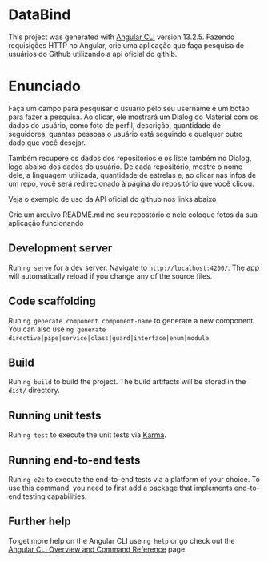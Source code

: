 # DataBind

This project was generated with [Angular CLI](https://github.com/angular/angular-cli) version 13.2.5.
Fazendo requisições HTTP no Angular, crie uma aplicação que faça pesquisa de usuários do Github utilizando a api oficial do githib.

# Enunciado

Faça um campo para pesquisar o usuário pelo seu username e um botão para fazer a pesquisa. Ao clicar, ele mostrará um Dialog do Material com os dados do usuário, como foto de perfil, descrição, quantidade de seguidores, quantas pessoas o usuário está seguindo e qualquer outro dado que você desejar.

Também recupere os dados dos repositórios e os liste também no Dialog, logo abaixo dos dados do usuário. De cada repositório, mostre o nome dele, a linguagem utilizada, quantidade de estrelas e, ao clicar nas infos de um repo, você será redirecionado à página do repositório que você clicou.

Veja o exemplo de uso da API oficial do github nos links abaixo

Crie um arquivo README.md no seu repostório e nele coloque fotos da sua aplicação funcionando

## Development server

Run `ng serve` for a dev server. Navigate to `http://localhost:4200/`. The app will automatically reload if you change any of the source files.

## Code scaffolding

Run `ng generate component component-name` to generate a new component. You can also use `ng generate directive|pipe|service|class|guard|interface|enum|module`.

## Build

Run `ng build` to build the project. The build artifacts will be stored in the `dist/` directory.

## Running unit tests

Run `ng test` to execute the unit tests via [Karma](https://karma-runner.github.io).

## Running end-to-end tests

Run `ng e2e` to execute the end-to-end tests via a platform of your choice. To use this command, you need to first add a package that implements end-to-end testing capabilities.

## Further help

To get more help on the Angular CLI use `ng help` or go check out the [Angular CLI Overview and Command Reference](https://angular.io/cli) page.
